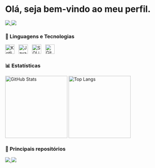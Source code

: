 # Olá, seja bem-vindo ao meu perfil.

<a href="https://www.linkedin.com/in/cristiano-mattoss/" target="_blank">
  <img src="https://img.shields.io/badge/-LinkedIn-%230077B5?style=for-the-badge&logo=linkedin&logoColor=white" target="_blank">
</a>
<a href="mailto:mateuscmattos@gmail.com">
  <img src="https://img.shields.io/badge/Gmail-D14836?style=for-the-badge&logo=gmail&logoColor=white" target="_blank">
</a>

### 🤖 Linguagens e Tecnologias

<img align="left" alt="Kotlin" title="Kotlin" width="30px" style="padding-right: 10px;" src="https://cdn.jsdelivr.net/gh/devicons/devicon@latest/icons/kotlin/kotlin-original.svg" />
<img align="left" alt="Java" title="Java" width="30px" style="padding-right: 10px;" src="https://cdn.jsdelivr.net/gh/devicons/devicon@latest/icons/java/java-original.svg" />
<img align="left" alt="SQLite" title="SQLite" width="30px" style="padding-right: 10px;" src="https://cdn.jsdelivr.net/gh/devicons/devicon@latest/icons/sqlite/sqlite-original.svg" />
<img align="left" alt="Git" title="Git" width="30px" style="padding-right: 10px;" src="https://cdn.jsdelivr.net/gh/devicons/devicon@latest/icons/git/git-original.svg" />

<br/>
<br/>

### 📊 Estatísticas

<p align="left">
  <img
    alt="GitHub Stats"
    height="200"
    src="https://github-readme-stats.vercel.app/api?username=cristianomattoss&show_icons=true&theme=tokyonight&include_all_commits=true&locale-pt-br"
  />
  <img
    alt="Top Langs"
    height="200"
    src="https://github-readme-stats.vercel.app/api/top-langs/?username=cristianomattoss&layout=compact&theme=tokyonight"
  />
</p>

### 📌 Principais repositórios

<p align="left">
  <a href="https://github.com/cristianomattoss/App-Sorteio">
    <img src="https://github-readme-stats.vercel.app/api/pin/?username=cristianomattoss&repo=App-Sorteio&theme=tokyonight" />
  </a>
  <a href="https://github.com/cristianomattoss/AppBuscaViaCep">
    <img src="https://github-readme-stats.vercel.app/api/pin/?username=cristianomattoss&repo=AppBuscaViaCep&theme=tokyonight" />
  </a>
</p>
